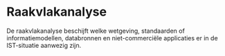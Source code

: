 # Raakvlakanalyse

De raakvlakanalyse beschijft welke wetgeving, standaarden of informatiemodellen, databronnen en niet-commerciële applicaties er in de IST-situatie aanwezig zijn.